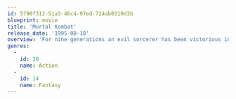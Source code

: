 ```yaml
---
id: 5790f312-51a3-46c4-97ed-724ab0310d3b
blueprint: movie
title: 'Mortal Kombat'
release_date: '1995-08-18'
overview: 'For nine generations an evil sorcerer has been victorious in hand-to-hand battle against his mortal enemies. If he wins a tenth Mortal Kombat tournament, desolation and evil will reign over the multiverse forever. To save Earth, three warriors must overcome seemingly insurmountable odds, their own inner demons, and superhuman foes in this action/adventure movie based on one of the most popular video games of all time.'
genres:
  -
    id: 28
    name: Action
  -
    id: 14
    name: Fantasy
---
```

